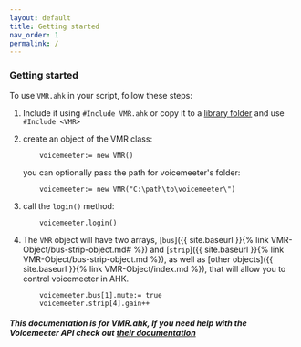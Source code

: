 ```yaml
---
layout: default
title: Getting started
nav_order: 1
permalink: /
---
```

###  Getting started
To use `VMR.ahk` in your script, follow these steps:
1.  Include it using `#Include VMR.ahk` or copy it to a [library folder](https://www.autohotkey.com/docs/Functions.htm#lib) and use `#Include <VMR>`

2.  create an object of the VMR class:
    ```
        voicemeeter:= new VMR()
    ```
    you can optionally pass the path for voicemeeter's folder:
    ```
        voicemeeter:= new VMR("C:\path\to\voicemeeter\")
    ```
3.  call the `login()` method:
    ```
        voicemeeter.login()
    ```
4. The `VMR` object will have two arrays, [`bus`]({{ site.baseurl }}{% link VMR-Object/bus-strip-object.md# %}) and [`strip`]({{ site.baseurl }}{% link VMR-Object/bus-strip-object.md %}), as well as [other objects]({{ site.baseurl }}{% link VMR-Object/index.md %}), that will allow you to control voicemeeter in AHK.
    ```
        voicemeeter.bus[1].mute:= true
        voicemeeter.strip[4].gain++
    ```
##### This documentation is for VMR.ahk, If you need help with the Voicemeeter API check out [their documentation](http://download.vb-audio.com/Download_CABLE/VoicemeeterRemoteAPI.pdf)
